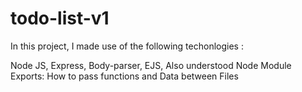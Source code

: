 # todo-list-v1

In this project, I made use of the following techonlogies :

Node JS,
Express,
Body-parser,
EJS,
Also understood Node Module Exports: How to pass functions and Data between Files
